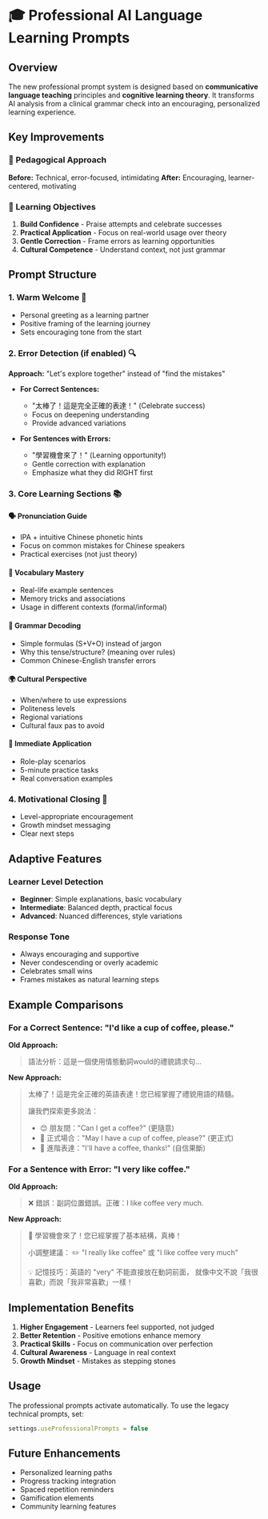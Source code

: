 # 🎓 Professional AI Language Learning Prompts

## Overview

The new professional prompt system is designed based on **communicative language teaching** principles and **cognitive learning theory**. It transforms AI analysis from a clinical grammar check into an encouraging, personalized learning experience.

## Key Improvements

### 🌟 Pedagogical Approach

**Before:** Technical, error-focused, intimidating
**After:** Encouraging, learner-centered, motivating

### 🎯 Learning Objectives

1. **Build Confidence** - Praise attempts and celebrate successes
2. **Practical Application** - Focus on real-world usage over theory
3. **Gentle Correction** - Frame errors as learning opportunities
4. **Cultural Competence** - Understand context, not just grammar

## Prompt Structure

### 1. Warm Welcome 👋
- Personal greeting as a learning partner
- Positive framing of the learning journey
- Sets encouraging tone from the start

### 2. Error Detection (if enabled) 🔍
**Approach:** "Let's explore together" instead of "find the mistakes"

- **For Correct Sentences:**
  - "太棒了！這是完全正確的表達！" (Celebrate success)
  - Focus on deepening understanding
  - Provide advanced variations

- **For Sentences with Errors:**
  - "學習機會來了！" (Learning opportunity!)
  - Gentle correction with explanation
  - Emphasize what they did RIGHT first

### 3. Core Learning Sections 📚

#### 🗣️ Pronunciation Guide
- IPA + intuitive Chinese phonetic hints
- Focus on common mistakes for Chinese speakers
- Practical exercises (not just theory)

#### 📖 Vocabulary Mastery
- Real-life example sentences
- Memory tricks and associations
- Usage in different contexts (formal/informal)

#### 📐 Grammar Decoding
- Simple formulas (S+V+O) instead of jargon
- Why this tense/structure? (meaning over rules)
- Common Chinese-English transfer errors

#### 🌍 Cultural Perspective
- When/where to use expressions
- Politeness levels
- Regional variations
- Cultural faux pas to avoid

#### 🎯 Immediate Application
- Role-play scenarios
- 5-minute practice tasks
- Real conversation examples

### 4. Motivational Closing 💪
- Level-appropriate encouragement
- Growth mindset messaging
- Clear next steps

## Adaptive Features

### Learner Level Detection
- **Beginner**: Simple explanations, basic vocabulary
- **Intermediate**: Balanced depth, practical focus
- **Advanced**: Nuanced differences, style variations

### Response Tone
- Always encouraging and supportive
- Never condescending or overly academic
- Celebrates small wins
- Frames mistakes as natural learning steps

## Example Comparisons

### For a Correct Sentence: "I'd like a cup of coffee, please."

**Old Approach:**
> 語法分析：這是一個使用情態動詞would的禮貌請求句...

**New Approach:**
> 太棒了！這是完全正確的英語表達！您已經掌握了禮貌用語的精髓。
> 
> 讓我們探索更多說法：
> - 😊 朋友間："Can I get a coffee?" (更隨意)
> - 👔 正式場合："May I have a cup of coffee, please?" (更正式)
> - 🚀 進階表達："I'll have a coffee, thanks!" (自信果斷)

### For a Sentence with Error: "I very like coffee."

**Old Approach:**
> ❌ 錯誤：副詞位置錯誤。正確：I like coffee very much.

**New Approach:**
> 🌱 學習機會來了！您已經掌握了基本結構，真棒！
> 
> 小調整建議：
> ✏️ "I really like coffee" 或 "I like coffee very much"
> 
> 💡 記憶技巧：英語的 "very" 不能直接放在動詞前面，
> 就像中文不說「我很喜歡」而說「我非常喜歡」一樣！

## Implementation Benefits

1. **Higher Engagement** - Learners feel supported, not judged
2. **Better Retention** - Positive emotions enhance memory
3. **Practical Skills** - Focus on communication over perfection
4. **Cultural Awareness** - Language in real context
5. **Growth Mindset** - Mistakes as stepping stones

## Usage

The professional prompts activate automatically. To use the legacy technical prompts, set:
```javascript
settings.useProfessionalPrompts = false
```

## Future Enhancements

- Personalized learning paths
- Progress tracking integration
- Spaced repetition reminders
- Gamification elements
- Community learning features
